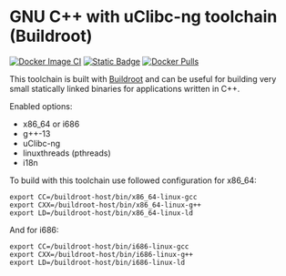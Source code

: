 # GNU C++ with uClibc-ng toolchain (Buildroot)
[![Docker Image CI](https://github.com/navrocky/buildroot-uclibc-toolchain/actions/workflows/docker-image.yml/badge.svg)](https://github.com/navrocky/buildroot-uclibc-toolchain/actions/workflows/docker-image.yml)
[![Static Badge](https://img.shields.io/badge/Github-Repository%20link-white?style=plastic&logo=github)](https://github.com/navrocky/buildroot-uclibc-toolchain)
[![Docker Pulls](https://img.shields.io/docker/pulls/navrocky/buildroot-uclibc-toolchain?style=plastic&logo=docker)](https://hub.docker.com/repository/docker/navrocky/buildroot-uclibc-toolchain)

This toolchain is built with [Buildroot](https://buildroot.org) and can be useful for building very small statically
linked binaries for applications written in C++.

Enabled options:

- x86_64 or i686
- g++-13
- uClibc-ng
- linuxthreads (pthreads)
- i18n

To build with this toolchain use followed configuration for x86_64:

```
export CC=/buildroot-host/bin/x86_64-linux-gcc
export CXX=/buildroot-host/bin/x86_64-linux-g++
export LD=/buildroot-host/bin/x86_64-linux-ld
```

And for i686:

```
export CC=/buildroot-host/bin/i686-linux-gcc
export CXX=/buildroot-host/bin/i686-linux-g++
export LD=/buildroot-host/bin/i686-linux-ld
```
